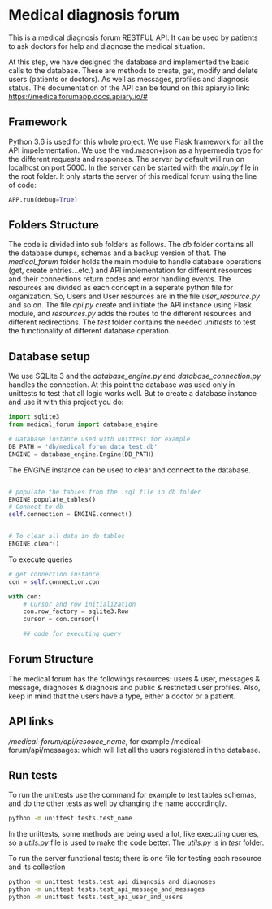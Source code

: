 # Medical diagnosis forum
This is a medical diagnosis forum RESTFUL API. It can be used by patients to ask doctors for help and diagnose the medical situation.

At this step, we have designed the database and implemented the basic calls to the database.
These are methods to create, get, modify and delete users (patients or doctors). As well as messages, profiles and diagnosis status.
 The documentation of the API can be found on this apiary.io link: https://medicalforumapp.docs.apiary.io/#

## Framework

Python 3.6 is used for this whole project. We use Flask framework for all the API impelementation. We use the vnd.mason+json as a hypermedia type for the different requests and responses. The server by default will run on localhost on port 5000. In the server can be started with the *main.py* file in the root folder. It only starts the server of this medical forum using the line of code:

```python
APP.run(debug=True)
```

## Folders Structure

The code is divided into sub folders as follows. The *db* folder contains all the database dumps, schemas and a backup version of that.
The *medical_forum* folder holds the main module to handle database operations (get, create entries...etc.) and API implementation for different resources and their connections return codes and error handling events. The resources are divided as each concept in a seperate python file for organization. So, Users and User resources are in the file *user_resource.py* and so on. The file *api.py* create and initiate the API instance using Flask module, and *resources.py* adds the routes to the different resources and different redirections.
The *test* folder contains the needed *unittests* to test the functionality of different database operation.

## Database setup

We use SQLite 3 and the *database_engine.py* and *database_connection.py* handles the connection.
At this point the database was used only in unittests to test that all logic works well. But to create a database instance and use it with this project you do:

```python
import sqlite3
from medical_forum import database_engine

# Database instance used with unittest for example
DB_PATH = 'db/medical_forum_data_test.db'
ENGINE = database_engine.Engine(DB_PATH)
```

The *ENGINE* instance can be used to clear and connect to the database.

```python

# populate the tables from the .sql file in db folder
ENGINE.populate_tables()
# Connect to db
self.connection = ENGINE.connect()


# To clear all data in db tables
ENGINE.clear()

```

To execute queries
```python
# get connection instance
con = self.connection.con

with con:
    # Cursor and row initialization
    con.row_factory = sqlite3.Row
    cursor = con.cursor()

    ## code for executing query
```

## Forum Structure

The medical forum has the followings resources: users & user, messages & message, diagnoses & diagnosis and public & restricted user profiles. Also, keep in mind that the users have a type, either a doctor or a patient.

## API links

*/medical-forum/api/resouce_name*, for example /medical-forum/api/messages: which will list all the users registered in the database.

## Run tests

To run the unittests use the command for example to test tables schemas, and do
the other tests as well by changing the name accordingly.

```bash
python -m unittest tests.test_name
```

In the unittests, some methods are being used a lot, like executing queries, so a *utils.py* file is used to make the code better.
The *utils.py* is in *test* folder.

To run the server functional tests; there is one file for testing each resource
and its collection

```bash
python -m unittest tests.test_api_diagnosis_and_diagnoses
python -m unittest tests.test_api_message_and_messages
python -m unittest tests.test_api_user_and_users

```
